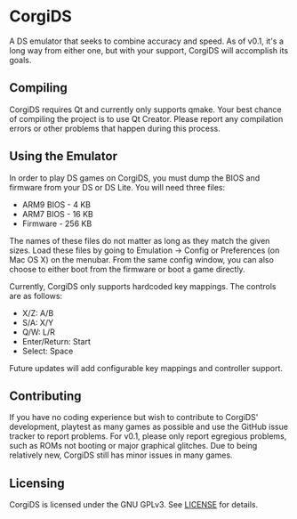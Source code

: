 # CorgiDS
A DS emulator that seeks to combine accuracy and speed. As of v0.1, it's a long way from either one, but with your support, CorgiDS will accomplish its goals.

## Compiling
CorgiDS requires Qt and currently only supports qmake. Your best chance of compiling the project is to use Qt Creator. Please report any compilation errors or other problems that happen during this process.

## Using the Emulator
In order to play DS games on CorgiDS, you must dump the BIOS and firmware from your DS or DS Lite. You will need three files:

* ARM9 BIOS - 4 KB
* ARM7 BIOS - 16 KB
* Firmware  - 256 KB

The names of these files do not matter as long as they match the given sizes. Load these files by going to Emulation -> Config or Preferences (on Mac OS X) on the menubar. From the same config window, you can also choose to either boot from the firmware or boot a game directly.

Currently, CorgiDS only supports hardcoded key mappings. The controls are as follows:

* X/Z: A/B
* S/A: X/Y
* Q/W: L/R
* Enter/Return: Start
* Select: Space

Future updates will add configurable key mappings and controller support.

## Contributing
If you have no coding experience but wish to contribute to CorgiDS' development, playtest as many games as possible and use the GitHub issue tracker to report problems. For v0.1, please only report egregious problems, such as ROMs not booting or major graphical glitches. Due to being relatively new, CorgiDS still has minor issues in many games.

## Licensing
CorgiDS is licensed under the GNU GPLv3. See [LICENSE](LICENSE) for details.
